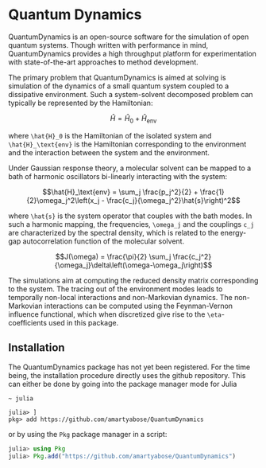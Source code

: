# Quantum Dynamics

QuantumDynamics is an open-source software for the simulation of open quantum systems. Though written with performance in mind, QuantumDynamics provides a high throughput platform for experimentation with state-of-the-art approaches to method development.

The primary problem that QuantumDynamics is aimed at solving is simulation of the dynamics of a small quantum system coupled to a dissipative environment. Such a system-solvent decomposed problem can typically be represented by the Hamiltonian:
```math
\hat{H} = \hat{H}_0 + \hat{H}_\text{env}
```
where ``\hat{H}_0`` is the Hamiltonian of the isolated system and ``\hat{H}_\text{env}`` is the Hamiltonian corresponding to the environment and the interaction between the system and the environment.

Under Gaussian response theory, a molecular solvent can be mapped to a bath of harmonic oscillators bi-linearly interacting with the system:
```math
\hat{H}_\text{env} = \sum_j \frac{p_j^2}{2} + \frac{1}{2}\omega_j^2\left(x_j - \frac{c_j}{\omega_j^2}\hat{s}\right)^2
```
where ``\hat{s}`` is the system operator that couples with the bath modes. In such a harmonic mapping, the frequencies, ``\omega_j`` and the couplings ``c_j`` are characterized by the spectral density, which is related to the energy-gap autocorrelation function of the molecular solvent.
```math
J(\omega) = \frac{\pi}{2} \sum_j \frac{c_j^2}{\omega_j}\delta\left(\omega-\omega_j\right)
```

The simulations aim at computing the reduced density matrix corresponding to the system. The tracing out of the environment modes leads to temporally non-local interactions and non-Markovian dynamics. The non-Markovian interactions can be computed using the Feynman-Vernon influence functional, which when discretized give rise to the ``\eta``-coefficients used in this package.

## Installation
The QuantumDynamics package has not yet been registered. For the time being, the installation procedure directly uses the github repository. This can either be done by going into the package manager mode for Julia

```bash
~ julia
```

```
julia> ]
pkg> add https://github.com/amartyabose/QuantumDynamics
```

or by using the `Pkg` package manager in a script:

```julia
julia> using Pkg
julia> Pkg.add("https://github.com/amartyabose/QuantumDynamics")
```